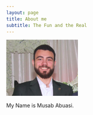 ```yaml
---
layout: page
title: About me
subtitle: The Fun and the Real
---
```

<div class="w-100">
    <img src="/assets/img/musab 2.1.png" class="center-block img-circle" height="150px"/>
</div>

My Name is Musab Abuasi. 


